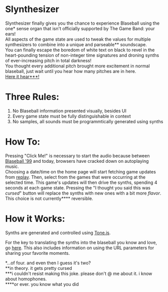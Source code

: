 # Slynthesizer
Slynthesizer finally gives you the chance to experience Blaseball using the one* sense organ that isn't officially supported by The Game Band: your ears!  
All aspects of the game state are used to tweak the values for multiple synthesizers to combine into a unique and parseable** soundscape.  
You can finally escape the boredom of white text on black to revel in the heart-pounding tension of non-integer time signatures and droning synths of ever-increasing pitch in total darkness!  
You thought every additional pitch brought more excitement in normal blaseball, just wait until you hear how many pitches are in here.  
[Here it hear***!](http://davidthelazar.com/slynthesizer/)

# Three Rules:
1. No Blaseball information presented visually, besides UI  
2. Every game state must be fully distinguishable in context
3. No samples, all sounds must be programmtically generated using synths

# How To:
Pressing "Click Me!" is necessary to start the audio because between [Blaseball '99](http://davidthelazar.com/blaseball99) and today, browsers have cracked down on autoplaying music.  
Choosing a date/time on the home page will start fetching game updates from [replay](https://sibr.dev/apis). Then, select from the games that were occurring at the selected time. This game's updates will then drive the synths, spending 4 seconds at each game state. Pressing the "I thought you said this was *cursed*" button will replace the synths with new ones with a bit more *flavor*. This choice is not currently**** reversible.

# How it Works:
Synths are generated and controlled using [Tone.js](https://tonejs.github.io/).  
  
For the key to translating the synths into the blaseball you know and love, go [here](http://davidthelazar.com/slynthesizer/slynthDocs.html). This also includes information on using the URL parameters for sharing your favorite moments.  
  
  
  

*...of four. and even then I guess it's two?  
**in theory. it gets pretty cursed  
***i couldn't resist making this joke. please don't @ me about it. i know about homophones.  
****or ever. you know what you did  

